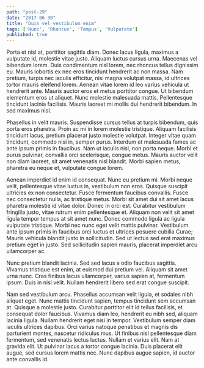 ```yaml
---
path: "post-29"
date: "2017-06-30"
title: "Duis vel vestibulum enim"
tags: ['Nunc', 'Rhoncus', 'Tempus', 'Vulputate']
published: true
---
```


Porta et nisl at, porttitor sagittis diam. Donec lacus ligula, maximus a vulputate id, molestie vitae justo. Aliquam luctus cursus urna. Maecenas vel bibendum lorem. Duis condimentum nisl lorem, nec rhoncus tellus dignissim eu. Mauris lobortis ex nec eros tincidunt hendrerit ac non massa. Nam pretium, turpis nec iaculis efficitur, nisi magna volutpat massa, id ultrices tortor mauris eleifend lorem. Aenean vitae lorem id leo varius vehicula ut hendrerit ante. Mauris auctor eros et metus porttitor congue. Ut bibendum elementum eros ut aliquet. Nunc molestie malesuada mattis. Pellentesque tincidunt lacinia facilisis. Mauris laoreet mi mollis dui hendrerit bibendum. In sed maximus nisl.

Phasellus in velit mauris. Suspendisse cursus tellus at turpis bibendum, quis porta eros pharetra. Proin ac mi in lorem molestie tristique. Aliquam facilisis tincidunt lacus, pretium placerat justo molestie volutpat. Integer vitae quam tincidunt, commodo nisi in, semper purus. Interdum et malesuada fames ac ante ipsum primis in faucibus. Nam ut iaculis nisl, non porta neque. Morbi et purus pulvinar, convallis orci scelerisque, congue metus. Mauris auctor velit non diam laoreet, sit amet venenatis nisl blandit. Morbi sapien metus, pharetra eu neque et, vulputate congue lorem.

Aenean imperdiet id enim id consequat. Nunc eu pretium mi. Morbi neque velit, pellentesque vitae luctus in, vestibulum non eros. Quisque suscipit ultricies ex non consectetur. Fusce fermentum faucibus convallis. Fusce nec consectetur nulla, ac tristique metus. Morbi sit amet dui sit amet lacus pharetra molestie id vitae dolor. Donec in orci est. Curabitur vestibulum fringilla justo, vitae rutrum enim pellentesque et. Aliquam non velit sit amet ligula tempor tempus at sit amet nunc. Donec commodo ligula ac ligula vulputate tristique. Morbi nec nunc eget velit mattis pulvinar. Vestibulum ante ipsum primis in faucibus orci luctus et ultrices posuere cubilia Curae; Mauris vehicula blandit justo in sollicitudin. Sed ut lectus sed erat maximus pretium eget in justo. Sed sollicitudin sapien mauris, placerat imperdiet arcu ullamcorper ac.

Nunc pretium blandit lacinia. Sed sed lacus a odio faucibus sagittis. Vivamus tristique est enim, at euismod dui pretium vel. Aliquam sit amet urna nunc. Cras finibus lacus ullamcorper, varius sapien at, fermentum ipsum. Duis in nisl velit. Nullam hendrerit libero sed erat congue suscipit.

Nam sed vestibulum arcu. Phasellus accumsan velit ligula, et sodales nibh aliquet eget. Nunc mattis tincidunt sapien, tempus tincidunt sem accumsan at. Quisque a molestie justo. Curabitur porttitor elit id tellus facilisis, et consequat dolor faucibus. Vivamus diam leo, hendrerit eu nibh sed, aliquam lacinia ligula. Nullam hendrerit eget nisi in tempor. Vestibulum semper diam iaculis ultrices dapibus. Orci varius natoque penatibus et magnis dis parturient montes, nascetur ridiculus mus. Ut finibus nisl pellentesque diam fermentum, sed venenatis lectus luctus. Nullam et varius elit. Nam at gravida elit. Ut pulvinar lacus a tortor congue lacinia. Duis placerat elit augue, sed cursus lorem mattis nec. Nunc dapibus augue sapien, id auctor ante convallis id.